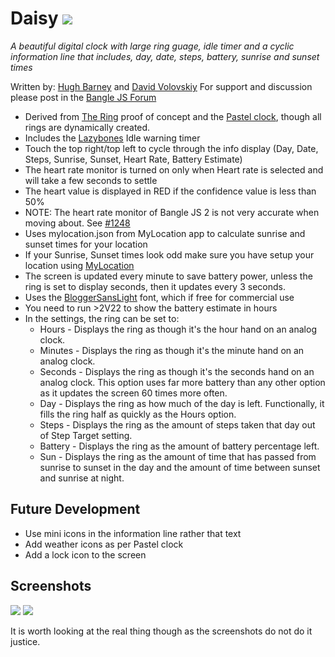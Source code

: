 # Daisy ![](app.png)

  *A beautiful digital clock with large ring guage, idle timer and a
   cyclic information line that includes, day, date, steps, battery,
   sunrise and sunset times*

Written by: [Hugh Barney](https://github.com/hughbarney) and [David Volovskiy](https://github.com/voloved)
For support and discussion please post in the [Bangle JS Forum](http://forum.espruino.com/microcosms/1424/)

* Derived from [The Ring](https://banglejs.com/apps/?id=thering) proof of concept and the [Pastel clock](https://banglejs.com/apps/?q=pastel), though all rings are dynamically created.
* Includes the [Lazybones](https://banglejs.com/apps/?q=lazybones) Idle warning timer
* Touch the top right/top left to cycle through the info display (Day, Date, Steps, Sunrise, Sunset, Heart Rate, Battery Estimate)
* The heart rate monitor is turned on only when Heart rate is selected and will take a few seconds to settle
* The heart value is displayed in RED if the confidence value is less than 50%
* NOTE: The heart rate monitor of Bangle JS 2 is not very accurate when moving about.
See [#1248](https://github.com/espruino/BangleApps/issues/1248)
* Uses mylocation.json from MyLocation app to calculate sunrise and sunset times for your location
* If your Sunrise, Sunset times look odd make sure you have setup your location using
[MyLocation](https://banglejs.com/apps/?id=mylocation)
* The screen is updated every minute to save battery power, unless the ring is set to display seconds, then it updates every 3 seconds.
* Uses the [BloggerSansLight](https://www.1001fonts.com/rounded-fonts.html?page=3) font, which if free for commercial use
* You need to run >2V22 to show the battery estimate in hours
* In the settings, the ring can be set to:
  *  Hours - Displays the ring as though it's the hour hand on an analog clock.
  *  Minutes - Displays the ring as though it's the minute hand on an analog clock.
  *  Seconds - Displays the ring as though it's the seconds hand on an analog clock. This option uses far more battery than any other option as it updates the screen 60 times more often.
  *  Day - Displays the ring as how much of the day is left. Functionally, it fills the ring half as quickly as the Hours option.
  *  Steps - Displays the ring as the amount of steps taken that day out of Step Target setting.
  *  Battery - Displays the ring as the amount of battery percentage left.
  *  Sun - Displays the ring as the amount of time that has passed from sunrise to sunset in the day and the amount of time between sunset and sunrise at night.

## Future Development
* Use mini icons in the information line rather that text
* Add weather icons as per Pastel clock
* Add a lock icon to the screen

## Screenshots
![](screenshot_daisy1.png)
![](screenshot_daisy3.png)

It is worth looking at the real thing though as the screenshots do not do it justice.
